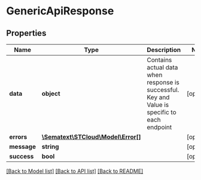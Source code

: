 # GenericApiResponse

## Properties
Name | Type | Description | Notes
------------ | ------------- | ------------- | -------------
**data** | **object** | Contains actual data when response is successful. Key and Value is specific to each endpoint | [optional] 
**errors** | [**\Sematext\STCloud\Model\Error[]**](Error.md) |  | [optional] 
**message** | **string** |  | [optional] 
**success** | **bool** |  | [optional] 

[[Back to Model list]](../README.md#documentation-for-models) [[Back to API list]](../README.md#documentation-for-api-endpoints) [[Back to README]](../README.md)


